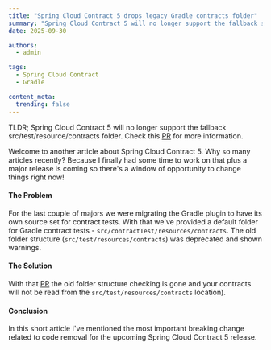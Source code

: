 ```yaml
---
title: "Spring Cloud Contract 5 drops legacy Gradle contracts folder"
summary: "Spring Cloud Contract 5 will no longer support the fallback src/test/resource/contracts folder for storing contracts."
date: 2025-09-30

authors:
  - admin

tags:
  - Spring Cloud Contract
  - Gradle

content_meta:
  trending: false
---
```

TLDR; Spring Cloud Contract 5 will no longer support the fallback src/test/resource/contracts folder. Check this [PR](https://github.com/spring-cloud/spring-cloud-contract/pull/2307) for more information.

<!-- more -->

Welcome to another article about Spring Cloud Contract 5. Why so many articles recently? Because I finally had some time to work on that plus a major release is coming so there's a window of opportunity to change things right now!

#### The Problem

For the last couple of majors we were migrating the Gradle plugin to have its own source set for contract tests. With that we've provided a default folder for Gradle contract tests - `src/contractTest/resources/contracts`. The old folder structure (`src/test/resources/contracts`) was deprecated and shown warnings.

#### The Solution

With that [PR](https://github.com/spring-cloud/spring-cloud-contract/pull/2307) the old folder structure checking is gone and your contracts will not be read from the `src/test/resources/contracts` location).

#### Conclusion

In this short article I've mentioned the most important breaking change related to code removal for the upcoming Spring Cloud Contract 5 release.
